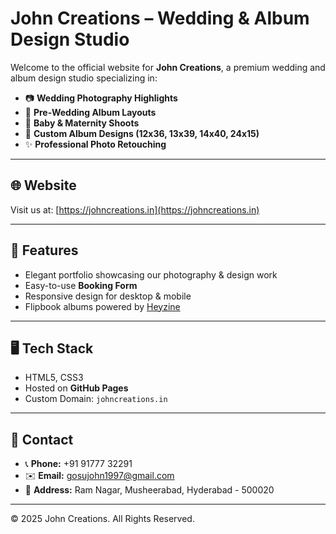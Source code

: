 # John Creations – Wedding & Album Design Studio

Welcome to the official website for **John Creations**, a premium wedding and album design studio specializing in:

- 📷 **Wedding Photography Highlights**
- 💍 **Pre-Wedding Album Layouts**
- 👶 **Baby & Maternity Shoots**
- 🎨 **Custom Album Designs (12x36, 13x39, 14x40, 24x15)**
- ✨ **Professional Photo Retouching**

---

## 🌐 Website
Visit us at: [https://johncreations.in](https://johncreations.in)

---

## 📂 Features
- Elegant portfolio showcasing our photography & design work
- Easy-to-use **Booking Form**
- Responsive design for desktop & mobile
- Flipbook albums powered by [Heyzine](https://heyzine.com/)

---

## 🖥️ Tech Stack
- HTML5, CSS3
- Hosted on **GitHub Pages**
- Custom Domain: `johncreations.in`

---

## 📧 Contact
- 📞 **Phone:** +91 91777 32291
- ✉️ **Email:** gosujohn1997@gmail.com
- 📍 **Address:** Ram Nagar, Musheerabad, Hyderabad - 500020

---

© 2025 John Creations. All Rights Reserved.
